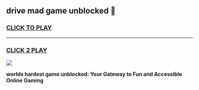 
## drive mad game unblocked 👋
<h3>
<a href="https://premium.freeplayer.one?title=drive_mad_game_unblocked&ref=13F">CLICK TO PLAY</a></h3>
<hr>

<h3>
<a href="https://premium.freeplayer.one?title=drive_mad_game_unblocked&ref=13F">CLICK 2 PLAY</a>
  
</h3>

<a href="https://premium.freeplayer.one?title=drive_mad_game_unblocked&ref=12F/"><img src="https://clearcache.store/games.png"></a>


**worlds hardest game unblocked: Your Gateway to Fun and Accessible Online Gaming**

